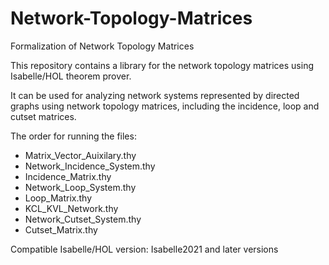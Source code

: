 # Network-Topology-Matrices

Formalization of Network Topology Matrices

This repository contains a library for the network topology matrices using Isabelle/HOL theorem prover.

It can be used for analyzing network systems represented by directed graphs using network topology matrices, including the incidence, loop and cutset matrices.

The order for running the files:

- Matrix_Vector_Auixilary.thy 
- Network_Incidence_System.thy
- Incidence_Matrix.thy
- Network_Loop_System.thy
- Loop_Matrix.thy
- KCL_KVL_Network.thy
- Network_Cutset_System.thy
- Cutset_Matrix.thy


Compatible Isabelle/HOL version: Isabelle2021 and later versions
